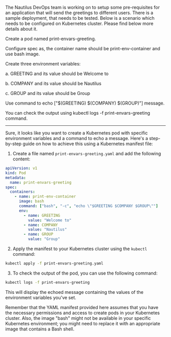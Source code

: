 The Nautilus DevOps team is working on to setup some pre-requisites for an application that will send the greetings to different users. There is a sample deployment, that needs to be tested. Below is a scenario which needs to be configured on Kubernetes cluster. Please find below more details about it.


Create a pod named print-envars-greeting.

Configure spec as, the container name should be print-env-container and use bash image.

Create three environment variables:

a. GREETING and its value should be Welcome to

b. COMPANY and its value should be Nautilus

c. GROUP and its value should be Group

Use command to echo ["$(GREETING) $(COMPANY) $(GROUP)"] message.

You can check the output using kubectl logs -f print-envars-greeting command.



----------------

Sure, it looks like you want to create a Kubernetes pod with specific environment variables and a command to echo a message. Here's a step-by-step guide on how to achieve this using a Kubernetes manifest file:

1. Create a file named `print-envars-greeting.yaml` and add the following content:

```yaml
apiVersion: v1
kind: Pod
metadata:
  name: print-envars-greeting
spec:
  containers:
    - name: print-env-container
      image: bash
      command: ["bash", "-c", "echo \"$GREETING $COMPANY $GROUP\""]
      env:
        - name: GREETING
          value: "Welcome to"
        - name: COMPANY
          value: "Nautilus"
        - name: GROUP
          value: "Group"
```

2. Apply the manifest to your Kubernetes cluster using the `kubectl` command:

```sh
kubectl apply -f print-envars-greeting.yaml
```

3. To check the output of the pod, you can use the following command:

```sh
kubectl logs -f print-envars-greeting
```

This will display the echoed message containing the values of the environment variables you've set.

Remember that the YAML manifest provided here assumes that you have the necessary permissions and access to create pods in your Kubernetes cluster. Also, the image "bash" might not be available in your specific Kubernetes environment; you might need to replace it with an appropriate image that contains a Bash shell.